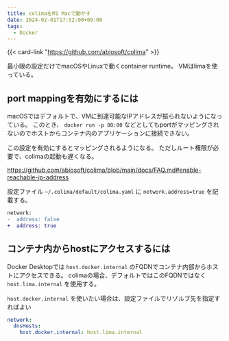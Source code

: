 ```yaml
---
title: colimaをM1 Macで動かす
date: 2024-02-01T17:52:00+09:00
tags:
  - Docker
---
```


{{< card-link "https://github.com/abiosoft/colima" >}}

最小限の設定だけでmacOSやLinuxで動くcontainer runtime。
VMはlimaを使っている。

## port mappingを有効にするには

macOSではデフォルトで、VMに到達可能なIPアドレスが振られないようになっている。
このとき、 `docker run -p 80:80` などとしてもportがマッピングされないのでホストからコンテナ内のアプリケーションに接続できない。

この設定を有効にするとマッピングされるようになる。
ただしルート権限が必要で、colimaの起動も遅くなる。

https://github.com/abiosoft/colima/blob/main/docs/FAQ.md#enable-reachable-ip-address

設定ファイル `~/.colima/default/colima.yaml` に `network.address=true` を記載する。

```diff
network:
-  address: false
+  address: true
```

## コンテナ内からhostにアクセスするには

Docker Desktopでは `host.docker.internal` のFQDNでコンテナ内部からホストにアクセスできる。
colimaの場合、デフォルトではこのFQDNではなく `host.lima.internal` を使用する。

`host.docker.internal` を使いたい場合は、設定ファイルでリゾルブ先を指定すればよい

```yaml
network:
  dnsHosts:
    host.docker.internal: host.lima.internal
```